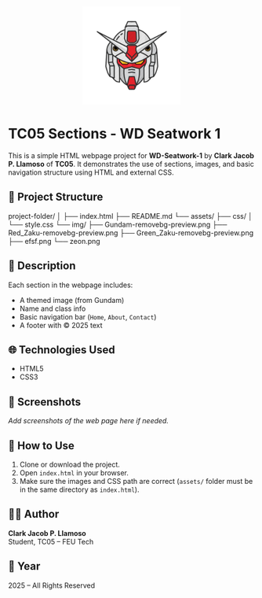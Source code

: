 <p align="center">
  <img src="assets/img/Gundam-removebg-preview.png" alt="Gundam Head" width="200"/>
</p>

# TC05 Sections - WD Seatwork 1

This is a simple HTML webpage project for **WD-Seatwork-1** by **Clark Jacob P. Llamoso** of **TC05**. It demonstrates the use of sections, images, and basic navigation structure using HTML and external CSS.

## 📁 Project Structure

project-folder/
│
├── index.html
├── README.md
└── assets/
├── css/
│ └── style.css
└── img/
├── Gundam-removebg-preview.png
├── Red_Zaku-removebg-preview.png
├── Green_Zaku-removebg-preview.png
├── efsf.png
└── zeon.png


## 🧾 Description

Each section in the webpage includes:
- A themed image (from Gundam)
- Name and class info
- Basic navigation bar (`Home`, `About`, `Contact`)
- A footer with © 2025 text

## 🌐 Technologies Used

- HTML5
- CSS3

## 📸 Screenshots

_Add screenshots of the web page here if needed._

## 🚀 How to Use

1. Clone or download the project.
2. Open `index.html` in your browser.
3. Make sure the images and CSS path are correct (`assets/` folder must be in the same directory as `index.html`).

## 👨‍💻 Author

**Clark Jacob P. Llamoso**  
Student, TC05 – FEU Tech  

## 📅 Year

2025 – All Rights Reserved
